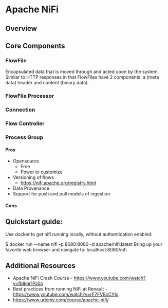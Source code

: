 # Apache NiFi
## Overview




## Core Components
### FlowFile
Encapsulated data that is moved through and acted upon by the system.  Similar to HTTP responses in that FlowFiles have 2 components: a (meta data) header and content (binary data).

### FlowFile Processor


### Connection
### Flow Controller
### Process Group


#### Pros
- Opensource
  - Free
  - Power to customize
- Versioning of flows
  - https://nifi.apache.org/registry.html
- Data Provenance
- Support for push and pull models of ingestion

#### Cons




## Quickstart guide:
Use docker to get nifi running locally, without authentication enabled:

$ docker run --name nifi -p 8080:8080 -d apache/nifi:latest
Bring up your favorite web browser and navigate to: localhost:8080/nifi



## Additional Resources
- Apache NiFi Crash Course - https://www.youtube.com/watch?v=fblkgr1PJ0o
- Best practices from running NiFi at Renault - https://www.youtube.com/watch?v=rF7FV8cCYIc
- https://www.udemy.com/course/apache-nifi/
